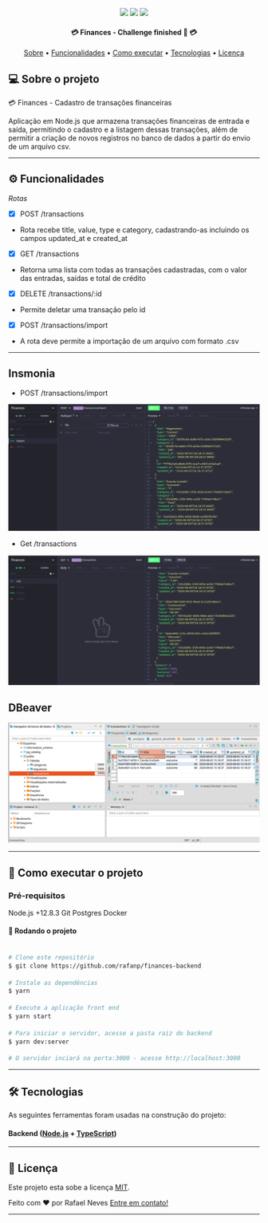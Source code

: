 <p align="center">

<img src="https://img.shields.io/static/v1?label=&message=Node.js&color=7159c1&style=for-the-badge&logo=node.js"/>

<img src="https://img.shields.io/static/v1?label=&message=Typescript&color=007ACC&style=for-the-badge&logo=typescript"/>

<img src="https://img.shields.io/static/v1?label=&message=Javascript&color=7159c1&style=for-the-badge&logo=javascript"/>

</p>
<!-- <h1 align="center">
<img alt="GoBarber" title="GoBarber" src="./gobarber-web/src/assets/logo-cover.png" />
</h1> -->

<h4 align="center">
💳 Finances - Challenge finished 🚀 💳
</h4>

<p align="center">
<a href="#-sobre-o-projeto">Sobre</a> •
<a href="#-funcionalidades">Funcionalidades</a> •
<!-- <a href="#-layout">Layout</a> • -->
<a href="#-como-executar-o-projeto">Como executar</a> •
<a href="#-tecnologias">Tecnologias</a> •
<a href="#user-content--licença">Licença</a>
</p>

## 💻 Sobre o projeto

💳 Finances - Cadastro de transações financeiras

Aplicação em Node.js que armazena transações financeiras de entrada e saída, permitindo o cadastro e a listagem dessas transações, além de permitir a criação de novos registros no banco de dados a partir do envio de um arquivo csv.

---

## ⚙️ Funcionalidades

*Rotas*
- [x] POST /transactions
- Rota recebe title, value, type e category, cadastrando-as incluindo os campos updated_at e created_at
- [x] GET /transactions
- Retorna uma lista com todas as transações cadastradas, com o valor das entradas, saídas e total de crédito
- [x] DELETE /transactions/:id
- Permite deletar uma transação pelo id
- [x] POST /transactions/import
- A rota deve permite a importação de um arquivo com formato .csv

---

<!-- ## 🎨 Layout -->

<!-- O layout da aplicação está disponível no Figma:

<a href="https://www.figma.com/file/HOCmxfrElzLpI75LdzFLia/Github-Explorer](https://www.figma.com/file/HOCmxfrElzLpI75LdzFLia/Github-Explorer">
<img alt="Figma" src="https://img.shields.io/badge/Acessar%20Layout%20-Figma-%2304D361">
</a> -->


## Insmonia

<!-- <p align="center" style="display: flex; align-items: flex-start; justify-content: center;"> -->
- POST /transactions/import
<img alt="insomnia" title="#insomnia" src="./src/assets/insomnia-import.png" width="600px">

- Get /transactions
<img alt="insomnia" title="#insomnia" src="./src/assets/insomnia-get.png" width="600px">

## DBeaver

<img alt="insomnia" title="#insomnia" src="./src/assets/dbeaver.png" width="600px">

---

## 🚀 Como executar o projeto

### Pré-requisitos

Node.js +12.8.3
Git
Postgres
Docker

#### 🎲 Rodando o projeto

```bash

# Clone este repositório
$ git clone https://github.com/rafanp/finances-backend

# Instale as dependências
$ yarn

# Execute a aplicação front end
$ yarn start

# Para iniciar o servidor, acesse a pasta raiz do backend
$ yarn dev:server

# O servidor inciará na porta:3000 - acesse http://localhost:3000

```
---

## 🛠 Tecnologias

As seguintes ferramentas foram usadas na construção do projeto:

#### **Backend** ([Node.js](https://nodejs.org) + [TypeScript](https://www.typescriptlang.org/))

---

## 📝 Licença

Este projeto esta sobe a licença [MIT](./LICENSE).

Feito com ❤️ por Rafael Neves [Entre em contato!](https://www.linkedin.com/in/rafaelnps/)

---


